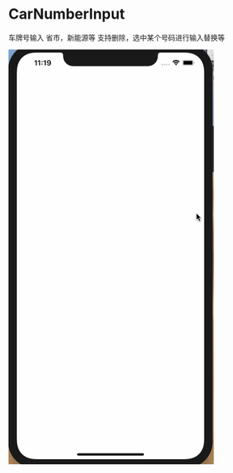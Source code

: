 # CarNumberInput
车牌号输入 省市，新能源等 支持删除，选中某个号码进行输入替换等

![效果图](https://github.com/littleZhangqq/CarNumberInput/blob/master/Untitled.gif)

